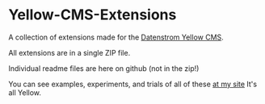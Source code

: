# Yellow-CMS-Extensions

A collection of extensions made for the [Datenstrom Yellow CMS](https://datenstrom.se/yellow/).

All extensions are in a single ZIP file.

Individual readme files are here on github (not in the zip!)

You can see examples, experiments, and trials of all of these [at my site](https://www.jhinlline.com/sites/intro/) It's all Yellow.
